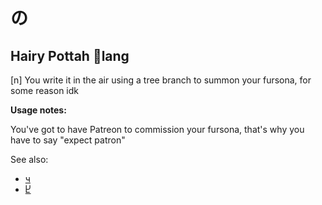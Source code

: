 # の
## Hairy Pottah 🐙lang
[n] You write it in the air using a tree branch to summon your fursona, for some reason idk

**Usage notes:**

You've got to have Patreon to commission your fursona, that's why you have to say "expect patron"

See also:
* [ч](ч.md)
* [Ⴞ](Ⴞ.md)